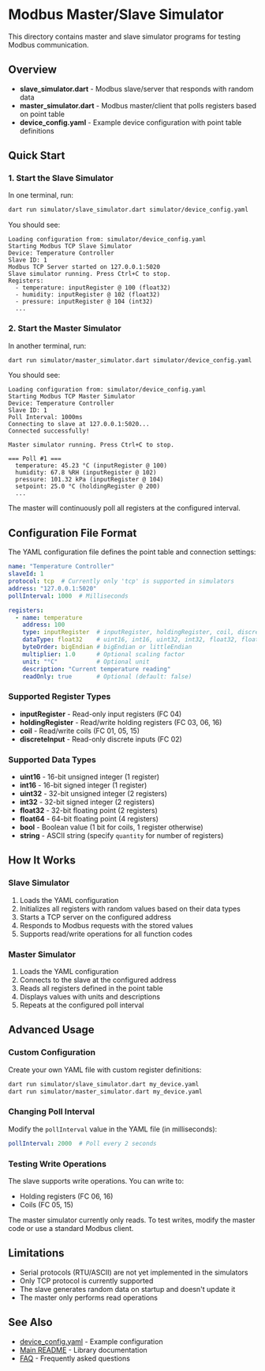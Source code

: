 # Modbus Master/Slave Simulator

This directory contains master and slave simulator programs for testing Modbus communication.

## Overview

- **slave_simulator.dart** - Modbus slave/server that responds with random data
- **master_simulator.dart** - Modbus master/client that polls registers based on point table
- **device_config.yaml** - Example device configuration with point table definitions

## Quick Start

### 1. Start the Slave Simulator

In one terminal, run:

```bash
dart run simulator/slave_simulator.dart simulator/device_config.yaml
```

You should see:

```
Loading configuration from: simulator/device_config.yaml
Starting Modbus TCP Slave Simulator
Device: Temperature Controller
Slave ID: 1
Modbus TCP Server started on 127.0.0.1:5020
Slave simulator running. Press Ctrl+C to stop.
Registers:
  - temperature: inputRegister @ 100 (float32)
  - humidity: inputRegister @ 102 (float32)
  - pressure: inputRegister @ 104 (int32)
  ...
```

### 2. Start the Master Simulator

In another terminal, run:

```bash
dart run simulator/master_simulator.dart simulator/device_config.yaml
```

You should see:

```
Loading configuration from: simulator/device_config.yaml
Starting Modbus TCP Master Simulator
Device: Temperature Controller
Slave ID: 1
Poll Interval: 1000ms
Connecting to slave at 127.0.0.1:5020...
Connected successfully!

Master simulator running. Press Ctrl+C to stop.

=== Poll #1 ===
  temperature: 45.23 °C (inputRegister @ 100)
  humidity: 67.8 %RH (inputRegister @ 102)
  pressure: 101.32 kPa (inputRegister @ 104)
  setpoint: 25.0 °C (holdingRegister @ 200)
  ...
```

The master will continuously poll all registers at the configured interval.

## Configuration File Format

The YAML configuration file defines the point table and connection settings:

```yaml
name: "Temperature Controller"
slaveId: 1
protocol: tcp  # Currently only 'tcp' is supported in simulators
address: "127.0.0.1:5020"
pollInterval: 1000  # Milliseconds

registers:
  - name: temperature
    address: 100
    type: inputRegister  # inputRegister, holdingRegister, coil, discreteInput
    dataType: float32    # uint16, int16, uint32, int32, float32, float64, bool, string
    byteOrder: bigEndian # bigEndian or littleEndian
    multiplier: 1.0      # Optional scaling factor
    unit: "°C"           # Optional unit
    description: "Current temperature reading"
    readOnly: true       # Optional (default: false)
```

### Supported Register Types

- **inputRegister** - Read-only input registers (FC 04)
- **holdingRegister** - Read/write holding registers (FC 03, 06, 16)
- **coil** - Read/write coils (FC 01, 05, 15)
- **discreteInput** - Read-only discrete inputs (FC 02)

### Supported Data Types

- **uint16** - 16-bit unsigned integer (1 register)
- **int16** - 16-bit signed integer (1 register)
- **uint32** - 32-bit unsigned integer (2 registers)
- **int32** - 32-bit signed integer (2 registers)
- **float32** - 32-bit floating point (2 registers)
- **float64** - 64-bit floating point (4 registers)
- **bool** - Boolean value (1 bit for coils, 1 register otherwise)
- **string** - ASCII string (specify `quantity` for number of registers)

## How It Works

### Slave Simulator

1. Loads the YAML configuration
2. Initializes all registers with random values based on their data types
3. Starts a TCP server on the configured address
4. Responds to Modbus requests with the stored values
5. Supports read/write operations for all function codes

### Master Simulator

1. Loads the YAML configuration
2. Connects to the slave at the configured address
3. Reads all registers defined in the point table
4. Displays values with units and descriptions
5. Repeats at the configured poll interval

## Advanced Usage

### Custom Configuration

Create your own YAML file with custom register definitions:

```bash
dart run simulator/slave_simulator.dart my_device.yaml
dart run simulator/master_simulator.dart my_device.yaml
```

### Changing Poll Interval

Modify the `pollInterval` value in the YAML file (in milliseconds):

```yaml
pollInterval: 2000  # Poll every 2 seconds
```

### Testing Write Operations

The slave supports write operations. You can write to:
- Holding registers (FC 06, 16)
- Coils (FC 05, 15)

The master simulator currently only reads. To test writes, modify the master code or use a standard Modbus client.

## Limitations

- Serial protocols (RTU/ASCII) are not yet implemented in the simulators
- Only TCP protocol is currently supported
- The slave generates random data on startup and doesn't update it
- The master only performs read operations

## See Also

- [device_config.yaml](device_config.yaml) - Example configuration
- [Main README](../README.md) - Library documentation
- [FAQ](../doc/FAQ.md) - Frequently asked questions

